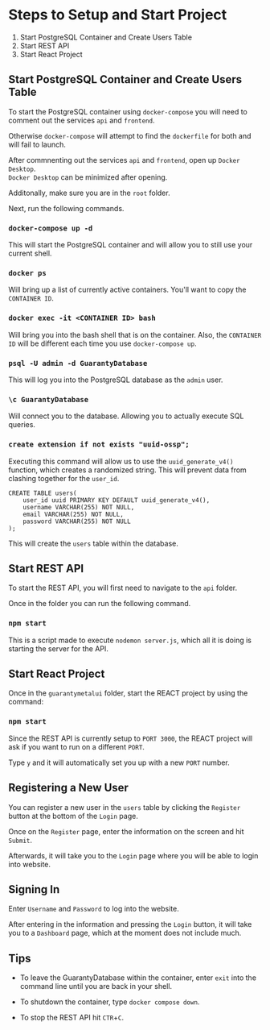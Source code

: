 # Steps to Setup and Start Project

1. Start PostgreSQL Container and Create Users Table
2. Start REST API
3. Start React Project

## Start PostgreSQL Container and Create Users Table

To start the PostgreSQL container using `docker-compose` you will need to comment out the services `api` and `frontend`.

Otherwise `docker-compose` will attempt to find the `dockerfile` for both and will fail to launch.

After commnenting out the services `api` and `frontend`, open up `Docker Desktop`. \
`Docker Desktop` can be minimized after opening.

Additonally, make sure you are in the `root` folder.

Next, run the following commands.

### `docker-compose up -d`

This will start the PostgreSQL container and will allow you to still use your current shell.

### `docker ps`

Will bring up a list of currently active containers. You'll want to copy the `CONTAINER ID`.

### `docker exec -it <CONTAINER ID> bash`

Will bring you into the bash shell that is on the container. Also, the `CONTAINER ID` will be different each time you use `docker-compose up`.

### `psql -U admin -d GuarantyDatabase`

This will log you into the PostgreSQL database as the `admin` user.

### `\c GuarantyDatabase`

Will connect you to the database. Allowing you to actually execute SQL queries.

### `create extension if not exists "uuid-ossp";`

Executing this command will allow us to use the `uuid_generate_v4()` function, which creates a randomized string. This will prevent data from clashing together for the `user_id`.

    CREATE TABLE users(
        user_id uuid PRIMARY KEY DEFAULT uuid_generate_v4(),
        username VARCHAR(255) NOT NULL,
        email VARCHAR(255) NOT NULL,
        password VARCHAR(255) NOT NULL
    );

This will create the `users` table within the database.

## Start REST API

To start the REST API, you will first need to navigate to the `api` folder.

Once in the folder you can run the following command.

### `npm start`

This is a script made to execute `nodemon server.js`, which all it is doing is starting the server for the API.

## Start React Project

Once in the `guarantymetalui` folder, start the REACT project by using the command:

### `npm start`

Since the REST API is currently setup to `PORT 3000`, the REACT project will ask if you want to run on a different `PORT`.

Type `y` and it will automatically set you up with a new `PORT` number.

## Registering a New User

You can register a new user in the `users` table by clicking the `Register` button at the bottom of the `Login` page.

Once on the `Register` page, enter the information on the screen and hit `Submit`.

Afterwards, it will take you to the `Login` page where you will be able to login into website.

## Signing In

Enter `Username` and `Password` to log into the website.

After entering in the information and pressing the `Login` button, it will take you to a `Dashboard` page, which at the moment does not include much.

## Tips

- To leave the GuarantyDatabase within the container, enter `exit` into the command line until you are back in your shell.

- To shutdown the container, type `docker compose down`.

- To stop the REST API hit `CTR`+`C`.